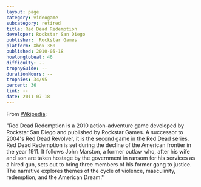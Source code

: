 ```yaml
---
layout: page
category: videogame
subcategory: retired
title: Red Dead Redemption
developer: Rockstar San Diego
publisher: 	Rockstar Games
platform: Xbox 360
published: 2010-05-18
howlongtobeat: 46
difficulty: --
trophyGuide: --
durationHours: --
trophies: 34/95
percent: 36
link: --
date: 2011-07-18
---
```



From [Wikipedia](https://en.wikipedia.org/wiki/Red_Dead_Redemption):

"Red Dead Redemption is a 2010 action-adventure game developed by Rockstar San Diego and published by Rockstar Games. A successor to 2004's Red Dead Revolver, it is the second game in the Red Dead series. Red Dead Redemption is set during the decline of the American frontier in the year 1911. It follows John Marston, a former outlaw who, after his wife and son are taken hostage by the government in ransom for his services as a hired gun, sets out to bring three members of his former gang to justice. The narrative explores themes of the cycle of violence, masculinity, redemption, and the American Dream."
